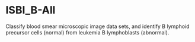 # ISBI_B-All
Classify blood smear microscopic image data sets, and identify B lymphoid precursor cells (normal) from leukemia B lymphoblasts (abnormal).
